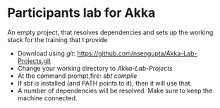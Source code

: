 # Participants lab for Akka
An empty project, that resolves dependencies and sets up the working stack for the training that I provide


* Download using _git_: https://github.com/nsengupta/Akka-Lab-Projects.git
* Change your working directory to _Akka-Lab-Projects_
* At the command prompt,fire: _sbt compile_
* If _sbt_ is installed (and PATH points to it), then it will use that.
* A number of dependencies will be resolved. Make sure to keep the machine connected.
